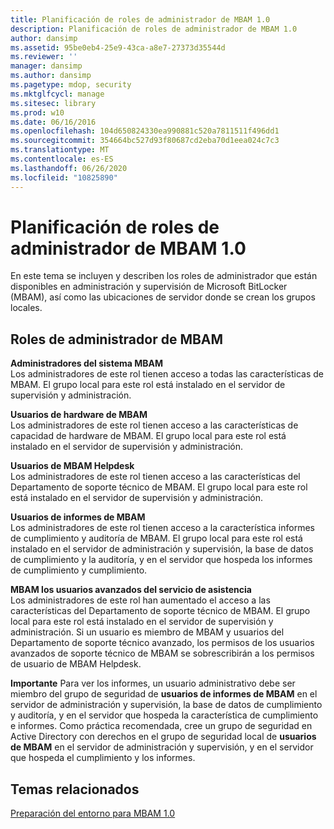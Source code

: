 ```yaml
---
title: Planificación de roles de administrador de MBAM 1.0
description: Planificación de roles de administrador de MBAM 1.0
author: dansimp
ms.assetid: 95be0eb4-25e9-43ca-a8e7-27373d35544d
ms.reviewer: ''
manager: dansimp
ms.author: dansimp
ms.pagetype: mdop, security
ms.mktglfcycl: manage
ms.sitesec: library
ms.prod: w10
ms.date: 06/16/2016
ms.openlocfilehash: 104d650824330ea990881c520a7811511f496dd1
ms.sourcegitcommit: 354664bc527d93f80687cd2eba70d1eea024c7c3
ms.translationtype: MT
ms.contentlocale: es-ES
ms.lasthandoff: 06/26/2020
ms.locfileid: "10825890"
---
```

# Planificación de roles de administrador de MBAM 1.0


En este tema se incluyen y describen los roles de administrador que están disponibles en administración y supervisión de Microsoft BitLocker (MBAM), así como las ubicaciones de servidor donde se crean los grupos locales.

## Roles de administrador de MBAM


<a href="" id="---------------mbam-system-administrators"></a> **Administradores del sistema MBAM**  
Los administradores de este rol tienen acceso a todas las características de MBAM. El grupo local para este rol está instalado en el servidor de supervisión y administración.

<a href="" id="---------------mbam-hardware-users"></a> **Usuarios de hardware de MBAM**  
Los administradores de este rol tienen acceso a las características de capacidad de hardware de MBAM. El grupo local para este rol está instalado en el servidor de supervisión y administración.

<a href="" id="---------------mbam-helpdesk-users"></a> **Usuarios de MBAM Helpdesk**  
Los administradores de este rol tienen acceso a las características del Departamento de soporte técnico de MBAM. El grupo local para este rol está instalado en el servidor de supervisión y administración.

<a href="" id="---------------mbam--report-users"></a> **Usuarios de informes de MBAM**  
Los administradores de este rol tienen acceso a la característica informes de cumplimiento y auditoría de MBAM. El grupo local para este rol está instalado en el servidor de administración y supervisión, la base de datos de cumplimiento y la auditoría, y en el servidor que hospeda los informes de cumplimiento y cumplimiento.

<a href="" id="---------------mbam--advanced-helpdesk-users"></a> **MBAM los usuarios avanzados del servicio de asistencia**  
Los administradores de este rol han aumentado el acceso a las características del Departamento de soporte técnico de MBAM. El grupo local para este rol está instalado en el servidor de supervisión y administración. Si un usuario es miembro de MBAM y usuarios del Departamento de soporte técnico avanzado, los permisos de los usuarios avanzados de soporte técnico de MBAM se sobrescribirán a los permisos de usuario de MBAM Helpdesk.

**Importante**  Para ver los informes, un usuario administrativo debe ser miembro del grupo de seguridad de **usuarios de informes de MBAM** en el servidor de administración y supervisión, la base de datos de cumplimiento y auditoría, y en el servidor que hospeda la característica de cumplimiento e informes. Como práctica recomendada, cree un grupo de seguridad en Active Directory con derechos en el grupo de seguridad local de **usuarios de MBAM** en el servidor de administración y supervisión, y en el servidor que hospeda el cumplimiento y los informes.

 

## Temas relacionados


[Preparación del entorno para MBAM 1.0](preparing-your-environment-for-mbam-10.md)

 

 





